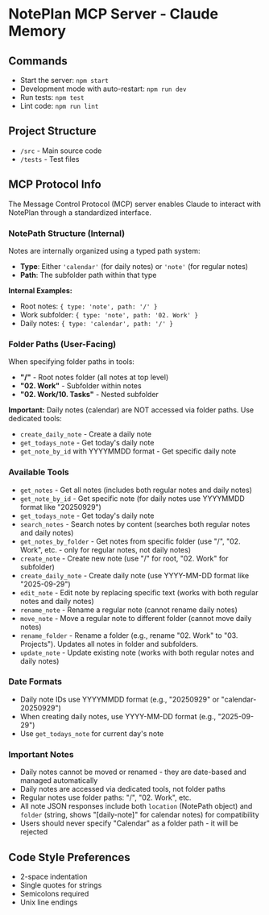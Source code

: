 # NotePlan MCP Server - Claude Memory

## Commands
- Start the server: `npm start`
- Development mode with auto-restart: `npm run dev`
- Run tests: `npm test`
- Lint code: `npm run lint`

## Project Structure
- `/src` - Main source code
- `/tests` - Test files

## MCP Protocol Info
The Message Control Protocol (MCP) server enables Claude to interact with NotePlan through a standardized interface.

### NotePath Structure (Internal)
Notes are internally organized using a typed path system:
- **Type**: Either `'calendar'` (for daily notes) or `'note'` (for regular notes)
- **Path**: The subfolder path within that type

**Internal Examples:**
- Root notes: `{ type: 'note', path: '/' }`
- Work subfolder: `{ type: 'note', path: '02. Work' }`
- Daily notes: `{ type: 'calendar', path: '/' }`

### Folder Paths (User-Facing)
When specifying folder paths in tools:
- **"/"** - Root notes folder (all notes at top level)
- **"02. Work"** - Subfolder within notes
- **"02. Work/10. Tasks"** - Nested subfolder

**Important:** Daily notes (calendar) are NOT accessed via folder paths. Use dedicated tools:
- `create_daily_note` - Create a daily note
- `get_todays_note` - Get today's daily note
- `get_note_by_id` with YYYYMMDD format - Get specific daily note

### Available Tools
- `get_notes` - Get all notes (includes both regular notes and daily notes)
- `get_note_by_id` - Get specific note (for daily notes use YYYYMMDD format like "20250929")
- `get_todays_note` - Get today's daily note
- `search_notes` - Search notes by content (searches both regular notes and daily notes)
- `get_notes_by_folder` - Get notes from specific folder (use "/", "02. Work", etc. - only for regular notes, not daily notes)
- `create_note` - Create new note (use "/" for root, "02. Work" for subfolder)
- `create_daily_note` - Create daily note (use YYYY-MM-DD format like "2025-09-29")
- `edit_note` - Edit note by replacing specific text (works with both regular notes and daily notes)
- `rename_note` - Rename a regular note (cannot rename daily notes)
- `move_note` - Move a regular note to different folder (cannot move daily notes)
- `rename_folder` - Rename a folder (e.g., rename "02. Work" to "03. Projects"). Updates all notes in folder and subfolders.
- `update_note` - Update existing note (works with both regular notes and daily notes)

### Date Formats
- Daily note IDs use YYYYMMDD format (e.g., "20250929" or "calendar-20250929")
- When creating daily notes, use YYYY-MM-DD format (e.g., "2025-09-29")
- Use `get_todays_note` for current day's note

### Important Notes
- Daily notes cannot be moved or renamed - they are date-based and managed automatically
- Daily notes are accessed via dedicated tools, not folder paths
- Regular notes use folder paths: "/", "02. Work", etc.
- All note JSON responses include both `location` (NotePath object) and `folder` (string, shows "[daily-note]" for calendar notes) for compatibility
- Users should never specify "Calendar" as a folder path - it will be rejected

## Code Style Preferences
- 2-space indentation
- Single quotes for strings
- Semicolons required
- Unix line endings